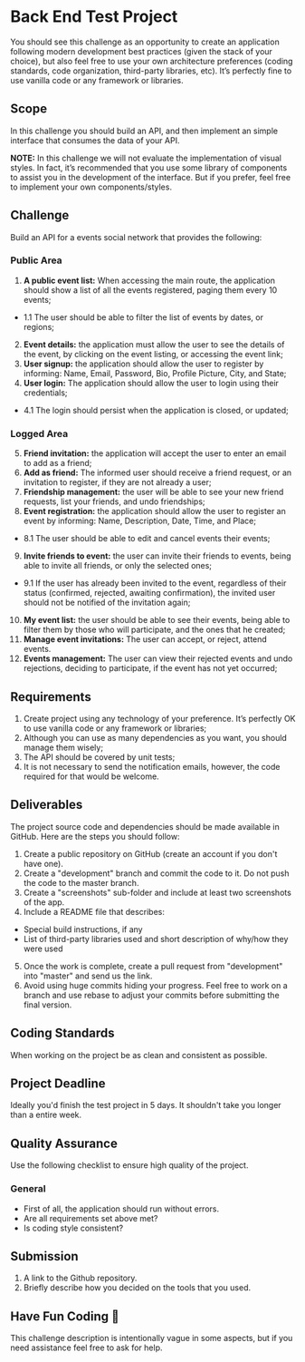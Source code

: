 # Back End Test Project
You should see this challenge as an opportunity to create an application following modern development best practices (given the stack of your choice), but also feel free to use your own architecture preferences (coding standards, code organization, third-party libraries, etc). It’s perfectly fine to use vanilla code or any framework or libraries.

## Scope
In this challenge you should build an API, and then implement an simple interface that consumes the data of your API.

__NOTE:__ In this challenge we will not evaluate the implementation of visual styles. In fact, it’s recommended that you use some library of components to assist you in the development of the interface. But if you prefer, feel free to implement your own components/styles.

## Challenge
Build an API for a events social network that provides the following:

### Public Area
1. __A public event list:__ When accessing the main route, the application should show a list of all the events registered, paging them every 10 events;
- 1.1 The user should be able to filter the list of events by dates, or regions;
2. __Event details:__ the application must allow the user to see the details of the event, by clicking on the event listing, or accessing the event link;
3. __User signup:__ the application should allow the user to register by informing: Name, Email, Password, Bio, Profile Picture, City, and State;
4. __User login:__ The application should allow the user to login using their credentials;
- 4.1 The login should persist when the application is closed, or updated;

### Logged Area
5. __Friend invitation:__ the application will accept the user to enter an email to add as a friend;
6. __Add as friend:__ The informed user should receive a friend request, or an invitation to register, if they are not already a user;
7. __Friendship management:__ the user will be able to see your new friend requests, list your friends, and undo friendships;
8. __Event registration:__ the application should allow the user to register an event by informing: Name, Description, Date, Time, and Place;
- 8.1 The user should be able to edit and cancel events their events;
9. __Invite friends to event:__ the user can invite their friends to events, being able to invite all friends, or only the selected ones;
- 9.1 If the user has already been invited to the event, regardless of their status (confirmed, rejected, awaiting confirmation), the invited user should not be notified of the invitation again;
10. __My event list:__ the user should be able to see their events, being able to filter them by those who will participate, and the ones that he created;
11. __Manage event invitations:__ The user can accept, or reject, attend events.
12. __Events management:__ The user can view their rejected events and undo rejections, deciding to participate, if the event has not yet occurred;

## Requirements
1. Create project using any technology of your preference. It’s perfectly OK to use vanilla code or any framework or libraries;
2. Although you can use as many dependencies as you want, you should manage them wisely;
2. The API should be covered by unit tests;
3. It is not necessary to send the notification emails, however, the code required for that would be welcome.

## Deliverables
The project source code and dependencies should be made available in GitHub. Here are the steps you should follow:
1. Create a public repository on GitHub (create an account if you don't have one).
2. Create a "development" branch and commit the code to it. Do not push the code to the master branch.
3. Create a "screenshots" sub-folder and include at least two screenshots of the app.
4. Include a README file that describes:
  - Special build instructions, if any
  - List of third-party libraries used and short description of why/how they were used
5. Once the work is complete, create a pull request from "development" into "master" and send us the link.
6. Avoid using huge commits hiding your progress. Feel free to work on a branch and use rebase to adjust your commits before submitting the final version.

## Coding Standards
When working on the project be as clean and consistent as possible.

## Project Deadline
Ideally you'd finish the test project in 5 days. It shouldn't take you longer than a entire week.

## Quality Assurance
Use the following checklist to ensure high quality of the project.

### General
- First of all, the application should run without errors.
- Are all requirements set above met?
- Is coding style consistent?

## Submission
1. A link to the Github repository.
2. Briefly describe how you decided on the tools that you used.

## Have Fun Coding 🤘
This challenge description is intentionally vague in some aspects, but if you need assistance feel free to ask for help.

